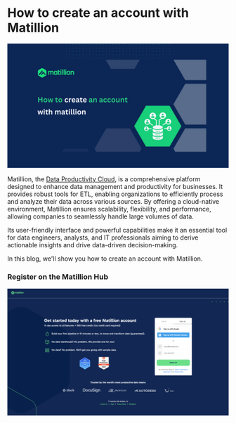 # How to create an account with Matillion

![matillion_article_header](images/matillion_article_header.png)

Matillion, the [Data Productivity Cloud](https://www.matillion.com/blog/how-to-build-a-transformation-pipeline-in-the-data-productivity-cloud), is a comprehensive platform designed to enhance data management and productivity for businesses. It provides robust tools for ETL, enabling organizations to efficiently process and analyze their data across various sources. By offering a cloud-native environment, Matillion ensures scalability, flexibility, and performance, allowing companies to seamlessly handle large volumes of data.

Its user-friendly interface and powerful capabilities make it an essential tool for data engineers, analysts, and IT professionals aiming to derive actionable insights and drive data-driven decision-making.

In this blog, we'll show you how to create an account with Matillion.

### Register on the Matillion Hub

![matillion_article_header](images/matillion_signup.png)
